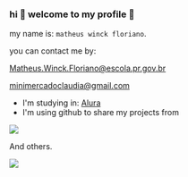 ### hi 🤙 welcome to my profile 🦊
my name is: `matheus winck floriano`.

you can contact me by: 

Matheus.Winck.Floriano@escola.pr.gov.br 

 minimercadoclaudia@gmail.com

 - I'm studying in: [Alura](https://www.alura.com.br)
 - I'm using github to share my projects from

![](https://img.shields.io/badge/JavaScript-323330?style=for-the-badge&logo=javascript&logoColor=F7DF1E)

 And others.
 
 ![](https://media.tenor.com/u3WiESAHnMsAAAAC/mario-bowser.gif)
